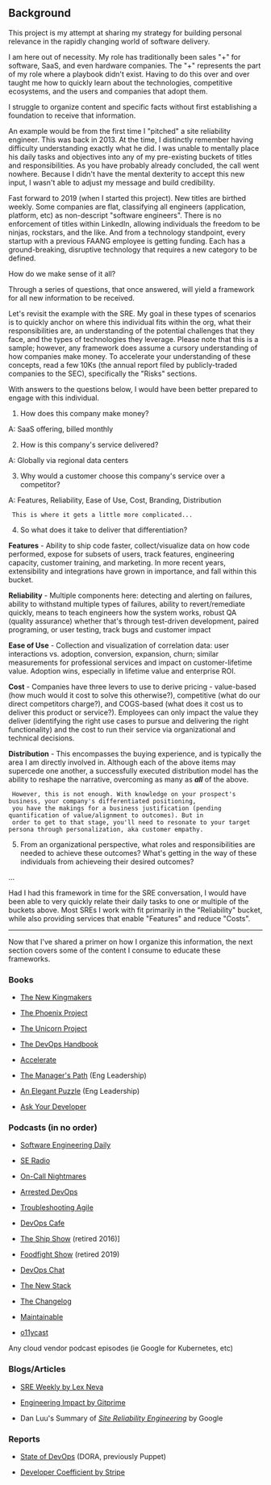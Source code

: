 ## **Background**

This project is my attempt at sharing my strategy for building personal relevance in the rapidly changing world of software delivery. 

I am here out of necessity. My role has traditionally been sales "+" for software, SaaS, and even hardware companies. The "+" represents the part of my role where a playbook didn't exist. Having to do this over and over taught me how to quickly learn about the technologies, competitive ecosystems, and the users and companies that adopt them.

I struggle to organize content and specific facts without first establishing a foundation to receive that information. 

An example would be from the first time I "pitched" a site reliability engineer. This was back in 2013. At the time, I distinctly remember having difficulty understanding exactly what he did. I was unable to mentally place his daily tasks and objectives into any of my pre-existing buckets of titles and responsibilities. As you have probably already concluded, the call went nowhere. Because I didn't have the mental dexterity to accept this new input, I wasn't able to adjust my message and build credibility. 

Fast forward to 2019 (when I started this project). New titles are birthed weekly. Some companies are flat, classifying all engineers (application, platform, etc) as non-descript "software engineers". There is no enforcement of titles within LinkedIn, allowing individuals the freedom to be ninjas, rockstars, and the like. And from a technology standpoint, every startup with a previous FAANG employee is getting funding. Each has a ground-breaking, disruptive technology that requires a new category to be defined.

How do we make sense of it all?

Through a series of questions, that once answered, will yield a framework for all new information to be received. 

Let's revisit the example with the SRE. My goal in these types of scenarios is to quickly anchor on where this individual fits within the org, what their responsibilities are, an understanding of the potential challenges that they face, and the types of technologies they leverage. Please note that this is a sample; however, any framework does assume a cursory understanding of how companies make money. To accelerate your understanding of these concepts, read a few 10Ks (the annual report filed by publicly-traded companies to the SEC), specifically the "Risks" sections.

With answers to the questions below, I would have been better prepared to engage with this individual. 

1. How does this company make money?

A: SaaS offering, billed monthly

2. How is this company's service delivered?

A: Globally via regional data centers

3. Why would a customer choose this company's service over a competitor?

A: Features, Reliability, Ease of Use, Cost, Branding, Distribution

     This is where it gets a little more complicated...

4. So what does it take to deliver that differentiation?

**Features** - Ability to ship code faster, collect/visualize data on how code performed, expose for subsets of users, track features, engineering capacity, customer training, and marketing. In more recent years, extensibility and integrations have grown in importance, and fall within this bucket.

**Reliability** - Multiple components here: detecting and alerting on failures, ability to withstand multiple types of failures, ability to revert/remediate quickly, means to teach engineers how the system works, robust QA (quality assurance) whether that's through test-driven development, paired programing, or user testing, track bugs and customer impact

**Ease of Use** - Collection and visualization of correlation data: user interactions vs. adoption, conversion, expansion, churn; similar measurements for professional services and impact on customer-lifetime value. Adoption wins, especially in lifetime value and enterprise ROI.

**Cost** - Companies have three levers to use to derive pricing - value-based (how much would it cost to solve this otherwise?), competitive (what do our direct competitors charge?), and COGS-based (what does it cost us to deliver this product or service?). Employees can only impact the value they deliver (identifying the right use cases to pursue and delivering the right functionality) and the cost to run their service via organizational and technical decisions.  

**Distribution** - This encompasses the buying experience, and is typically the area I am directly involved in. Although each of the above items may supercede one another, a successfully executed distribution model has the ability to reshape the narrative, overcoming as many as ***all*** of the above.

     However, this is not enough. With knowledge on your prospect's business, your company's differentiated positioning, 
     you have the makings for a business justification (pending quantification of value/alignment to outcomes). But in 
     order to get to that stage, you'll need to resonate to your target persona through personalization, aka customer empathy.
                    
5. From an organizational perspective, what roles and responsibilities are needed to achieve these outcomes? What's getting in the way of these individuals from achieveing their desired outcomes?

...


Had I had this framework in time for the SRE conversation, I would have been able to very quickly relate their daily tasks to one or multiple of the buckets above. Most SREs I work with fit primarily in the "Reliability" bucket, while also providing services that enable "Features" and reduce "Costs".

------

Now that I've shared a primer on how I organize this information, the next section covers some of the content I consume to educate these frameworks.

### __Books__

- [The New Kingmakers](https://thenewkingmakers.com/)

- [The Phoenix Project](https://itrevolution.com/book/the-phoenix-project/)

- [The Unicorn Project](https://itrevolution.com/book/the-unicorn-project/)

- [The DevOps Handbook](https://itrevolution.com/book/the-devops-handbook/)

- [Accelerate](https://itrevolution.com/book/accelerate/)

- [The Manager's Path](http://shop.oreilly.com/product/0636920056843.do) (Eng Leadership)

- [An Elegant Puzzle](https://lethain.com/elegant-puzzle/) (Eng Leadership)

- [Ask Your Developer](https://www.askyourdeveloper.com/) 

### __Podcasts__ (in no order)

- [Software Engineering Daily](https://softwareengineeringdaily.com/)

- [SE Radio](https://www.se-radio.net/)

- [On-Call Nightmares](https://dev.to/oncallnightmares)

- [Arrested DevOps](https://www.arresteddevops.com/)

- [Troubleshooting Agile](https://www.troubleshootingagile.com/)

- [DevOps Cafe](http://devopscafe.org/)

- [The Ship Show](http://theshipshow.com/) (retired 2016)]

- [Foodfight Show](http://foodfightshow.org/) (retired 2019)

- [DevOps Chat](https://devops.com/category/devops-chat/)

- [The New Stack](https://thenewstack.io/podcasts/)

- [The Changelog](https://changelog.com/podcast)

- [Maintainable](https://maintainable.fm/)

- [o11ycast](https://www.heavybit.com/library/podcasts/o11ycast/)

Any cloud vendor podcast episodes (ie Google for Kubernetes, etc)

### __Blogs/Articles__

- [SRE Weekly by Lex Neva](http://sreweekly.com/)

- [Engineering Impact by Gitprime](https://www.gitprime.com/engineering-impact/)

- Dan Luu's Summary of _[Site Reliability Engineering](https://danluu.com/google-sre-book/)_ by Google

### __Reports__

- [State of DevOps](https://services.google.com/fh/files/misc/state-of-devops-2019.pdf) (DORA, previously Puppet)

- [Developer Coefficient by Stripe](https://stripe.com/reports/developer-coefficient-2018)


